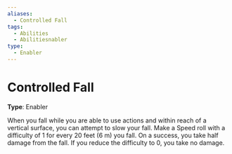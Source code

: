 ```yaml
---
aliases:
  - Controlled Fall
tags:
  - Abilities
  - Abilitiesnabler
type:
  - Enabler
---
```


# Controlled Fall

**Type**: Enabler

When you fall while you are able to use actions and within reach of a vertical surface, you can attempt to slow your fall. Make a Speed roll with a difficulty of 1 for every 20 feet (6 m) you fall. On a success, you take half damage from the fall. If you reduce the difficulty to 0, you take no damage.
